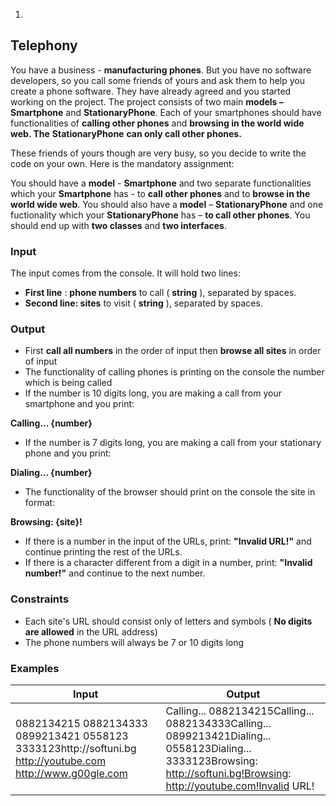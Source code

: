 1.
## Telephony

You have a business - **manufacturing phones**. But you have no software developers, so you call some friends of yours and ask them to help you create a phone software. They have already agreed and you started working on the project. The project consists of two main **models –**  **Smartphone** and **StationaryPhone**. Each of your smartphones should have functionalities of **calling other phones** and **browsing in the world wide web. The**  **StationaryPhone**  **can only call other phones.**

These friends of yours though are very busy, so you decide to write the code on your own. Here is the mandatory assignment:

You should have a **model** - **Smartphone** and two separate functionalities which your **Smartphone** has - to **call other phones** and to **browse in the world wide web**. You should also have a **model** – **StationaryPhone** and one fuctionality which your **StationaryPhone** has – **to call other phones**. You should end up with **two classes** and **two interfaces**.

### Input

The input comes from the console. It will hold two lines:

- **First line** : **phone numbers** to call ( **string** ), separated by spaces.
- **Second line: sites** to visit ( **string** ), separated by spaces.

### Output

- First **call all numbers** in the order of input then **browse all sites** in order of input
- The functionality of calling phones is printing on the console the number which is being called
- If the number is 10 digits long, you are making a call from your smartphone and you print:

**Calling... {number}**

- If the number is 7 digits long, you are making a call from your stationary phone and you print:

**Dialing... {number}**

- The functionality of the browser should print on the console the site in format:

**Browsing: {site}!**

- If there is a number in the input of the URLs, print: **&quot;Invalid URL!&quot;** and continue printing the rest of the URLs.
- If there is a character different from a digit in a number, print: **&quot;Invalid number!&quot;** and continue to the next number.

### Constraints

- Each site&#39;s URL should consist only of letters and symbols ( **No digits are allowed** in the URL address)
- The phone numbers will always be 7 or 10 digits long

### Examples

| **Input** | **Output** |
| --- | --- |
| 0882134215 0882134333 0899213421 0558123 3333123http://softuni.bg http://youtube.com http://www.g00gle.com | Calling... 0882134215Calling... 0882134333Calling... 0899213421Dialing... 0558123Dialing... 3333123Browsing: http://softuni.bg!Browsing: http://youtube.com!Invalid URL! |

